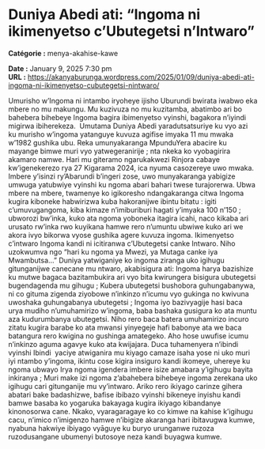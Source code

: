 # Duniya Abedi ati: “Ingoma ni ikimenyetso c’Ubutegetsi n’Intwaro”

**Catégorie :** menya-akahise-kawe

**Date :** January 9, 2025 7:30 pm  
**URL :** https://akanyaburunga.wordpress.com/2025/01/09/duniya-abedi-ati-ingoma-ni-ikimenyetso-cubutegetsi-nintwaro/

Umurisho w’Ingoma ni intambo iryoheye ijisho Uburundi bwirata iwabwo eka mbere no mu makungu. Mu kuzivuza no mu kuzitamba, abatimbo ari bo bahebera bihebeye Ingoma bagira ibimenyetso vyinshi, bagakora n’iyindi migirwa ibiherekeza.  Umutama Duniya Abedi yaradutsatsuriye ku vyo azi ku murisho w’ingoma yatanguye kuvuza agifise imyaka 11 mu mwaka w’1982 gushika ubu. Reka umunyakaranga MpunduYera abacire ku mayange bimwe muri vyo yatwegeranirije ; nta nkeka ko vyobagirira akamaro namwe.
Hari mu giteramo ngarukakwezi Rinjora cabaye  kw’igenekerezo rya 27 Kigarama 2024, ica nyuma casozereye uwo mwaka. Imbere y’isinzi ry’Abarundi b’ingeri zose, uwo munyakaranga yabigize umwuga yatubwiye vyinshi ku ngoma abari bahari twese turajorerwa.
Ubwa mbere na mbere, twamenye ko igikoresho ndangakaranga citwa Ingoma kugira kiboneke habwirizwa kuba hakoranijwe ibintu bitatu : igiti c’umuvugangoma, kiba kimaze n’imiburiburi hagati y’imyaka 100 n’150 ; ubworozi bw’inka, kuko ata ngoma yoboneka itagira icahi, naco kikaba ari urusato rw’inka rwo kuyikana hamwe rero n’umuntu ubwiwe kuko ari we akora ivyo bikorwa vyose gushika agere kuvuza ingoma.
Ikimenyetso c’intwaro
Ingoma kandi ni icitiranwa c’Ubutegetsi canke Intwaro. Niho uzokwumva ngo “hari ku ngoma ya Mwezi, ya Mutaga canke iya Mwambutsa…”
Duniya yatwiganiye ko ingoma ziranga uko igihugu gitunganijwe canecane mu ntwaro, akabisigura ati:
Ingoma harya bazishize ku mutwe bagaca bazitambukira ari vyo bita kwirungera bisigura ubutegetsi bugendagenda mu gihugu ;
Kubera ubutegetsi bushobora guhungabanywa, ni co gituma zigenda ziyobowe n’inkinzo n’icumu vyo gukinga no kwivuna uwoshaka guhungabanya ubutegetsi ;
Ingoma iyo bazivyagije hasi baca urya mudiho n’umuhamirizo w’ingoma, baba bashaka gusigura ko ata muntu aza kudurumbanya ubutegetsi. Niho rero baca batera umuhamirizo incuro zitatu kugira barabe ko ata mwansi yinyegeje hafi babonye ata we baca batangura rero kwigina no gushinga amategeko. Aho hose uwufise icumu n’inkinzo aguma agavye kuko ata kwijajara.
Duca tuhamenyera n’ibindi vyinshi
Ibindi  yaciye atwiganira mu kiyago camaze isaha yose ni uko muri iyi ntambo y’ingoma, ikintu cose kigira insiguro kandi ikomeye, uhereye ku ngoma ubwayo
Irya ngoma igendera imbere isize amabara y’igihugu bayita inkiranya ;
Muri make izi ngoma z’abahebera bihebeye ingoma zerekana uko igihugu cari gitunganije mu vy’intwaro.
Ariko rero ikiyago carinze gihera abatari bake badashizwe, bafise ibibazo vyinshi bikeneye inyishu kandi bamwe basaba ko yogaruka bakayaga kugira ikiyago kibandanye kinonosorwa cane. Nkako, vyaragaragaye ko co kimwe na kahise k’igihugu cacu, n’imico n’imigenzo hamwe n’ibigize akaranga hari ibitavugwa kumwe, nyabuna hakwiye ibiyago vyāguye ku buryo urunganwe ruzoza ruzodusangane ubumenyi butosoye neza kandi buyagwa kumwe.
